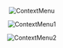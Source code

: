 
<p align="center">
  <img src="https://github.com/user-attachments/assets/cd4b7dc2-e29c-490e-b72b-0301bc0bb85b" alt="ContextMenu" />
</p>
<p align="center">
  <img src="https://github.com/user-attachments/assets/add4fb74-e481-4b5b-b07c-151989fdfdd9" alt="ContextMenu1" />
</p>
<p align="center">
  <img src="https://github.com/user-attachments/assets/3d8f839f-8d41-48cf-808e-4eedea843c95" alt="ContextMenu2" />
</p>
